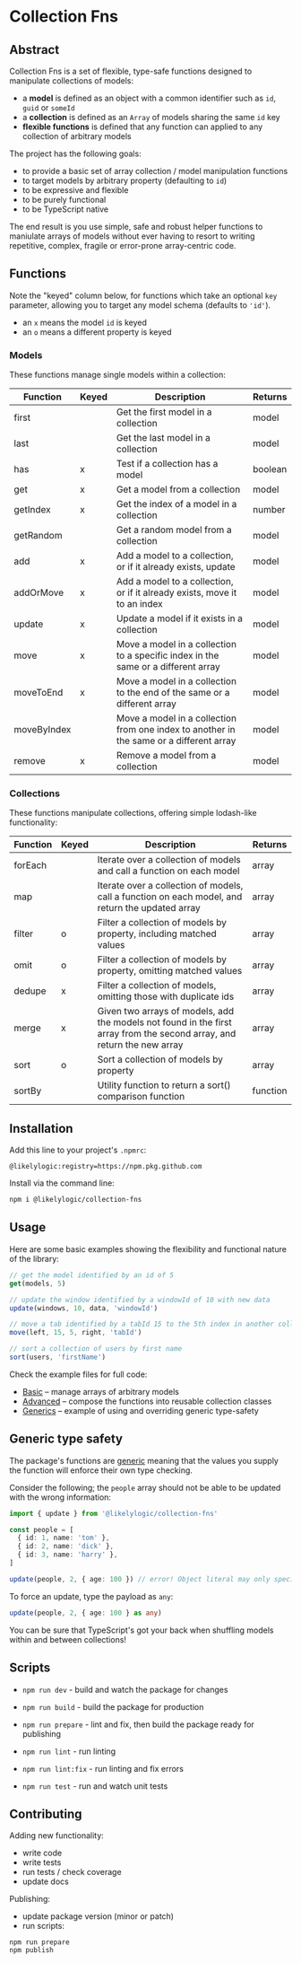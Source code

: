 # Collection Fns

## Abstract

Collection Fns is a set of flexible, type-safe functions designed to manipulate collections of models:

- a **model** is defined as an object with a common identifier such as `id`, `guid` or `someId`
- a **collection** is defined as an `Array` of models sharing the same `id` key
- **flexible functions** is defined that any function can applied to any collection of arbitrary models

The project has the following goals:

- to provide a basic set of array collection / model manipulation functions
- to target models by arbitrary property (defaulting to `id`)
- to be expressive and flexible
- to be purely functional
- to be TypeScript native

The end result is you use simple, safe and robust helper functions to maniulate arrays of models without ever having to resort to writing repetitive, complex, fragile or error-prone array-centric code.


## Functions

Note the  "keyed" column below, for functions which take an optional `key` parameter, allowing you to target any model schema (defaults to `'id'`).

- an `x` means the model `id` is keyed
- an `o` means a different property is keyed

### Models

These functions manage single models within a collection:

| Function    | Keyed  | Description                                                  | Returns |
| ----------- | ------ | ------------------------------------------------------------ | ------- |
| first       | &nbsp; | Get the first model in a collection                          | model   |
| last        | &nbsp; | Get the last model in a collection                           | model   |
| has         | x      | Test if a collection has a model                             | boolean |
| get         | x      | Get a model from a collection                                | model   |
| getIndex    | x      | Get the index of a model in a collection                     | number  |
| getRandom   | &nbsp; | Get a random model from a collection                         | model   |
| add         | x      | Add a model to a collection, or if it already exists, update | model   |
| addOrMove   | x      | Add a model to a collection, or if it already exists, move it to an index | model   |
| update      | x      | Update a model if it exists in a collection                  | model   |
| move        | x      | Move a model in a collection to a specific index in the same or a different array | model   |
| moveToEnd   | x      | Move a model in a collection to the end of the same or a different array | model   |
| moveByIndex | &nbsp; | Move a model in a collection from one index to another in the same or a different array | model   |
| remove      | x      | Remove a model from a collection                             | model   |

### Collections

These functions manipulate collections, offering simple lodash-like functionality:

| Function | Keyed  | Description                                                  | Returns  |
| -------- | ------ | ------------------------------------------------------------ | -------- |
| forEach  | &nbsp; | Iterate over a collection of models and call a function on each model | array    |
| map      | &nbsp; | Iterate over a collection of models, call a function on each model, and return the updated array | array    |
| filter   | o      | Filter a collection of models by property, including matched values | array    |
| omit     | o      | Filter a collection of models by property, omitting matched values | array    |
| dedupe   | x      | Filter a collection of models, omitting those with duplicate ids | array    |
| merge    | x      | Given two arrays of models, add the models not found in the first array from the second array, and return the new array | array    |
| sort     | o      | Sort a collection of models by property                      | array    |
| sortBy   | &nbsp; | Utility function to return a sort() comparison function      | function |


## Installation

Add this line to your project's `.npmrc`:

```
@likelylogic:registry=https://npm.pkg.github.com
```

Install via the command line:

```bash
npm i @likelylogic/collection-fns
```

## Usage

Here are some basic examples showing the flexibility and functional nature of the library:

```js
// get the model identified by an id of 5
get(models, 5)
```

```js
// update the window identified by a windowId of 10 with new data 
update(windows, 10, data, 'windowId')
```

```js
// move a tab identified by a tabId 15 to the 5th index in another collection
move(left, 15, 5, right, 'tabId')
```

```js
// sort a collection of users by first name
sort(users, 'firstName')
```

Check the example files for full code:

- [Basic](./examples/basic.ts) – manage arrays of arbitrary models
- [Advanced](./examples/advanced.ts) – compose the functions into reusable collection classes
- [Generics](./examples/generics.ts) – example of using and overriding generic type-safety


## Generic type safety

The package's functions are [generic](https://www.typescriptlang.org/docs/handbook/generics.html#using-type-parameters-in-generic-constraints) meaning that the values you supply the function will enforce their own type checking.

Consider the following; the `people` array should not be able to be updated with the wrong information:

```ts
import { update } from '@likelylogic/collection-fns'

const people = [
  { id: 1, name: 'tom' },
  { id: 2, name: 'dick' },
  { id: 3, name: 'harry' },
]

update(people, 2, { age: 100 }) // error! Object literal may only specify known properties, and 'age' does not exist in type 'Partial<{ id: number; name: string; }>'.
```

To force an update, type the payload as `any`:

```ts
update(people, 2, { age: 100 } as any)
```

You can be sure that TypeScript's got your back when shuffling models within and between collections!

## Scripts

 - `npm run dev` - build and watch the package for changes

- `npm run build` - build the package for production
- `npm run prepare` - lint and fix, then build the package ready for publishing
- `npm run lint` - run linting
- `npm run lint:fix` - run linting and fix errors
- `npm run test` - run and watch unit tests

## Contributing

Adding new functionality:

- write code
- write tests
- run tests / check coverage
- update docs

Publishing:

- update package version (minor or patch)
- run scripts:

```
npm run prepare
npm publish
```
